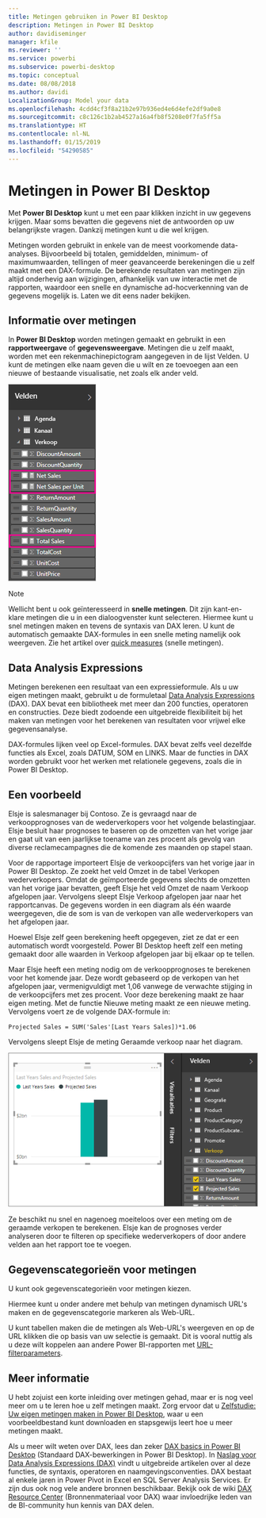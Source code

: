 ```yaml
---
title: Metingen gebruiken in Power BI Desktop
description: Metingen in Power BI Desktop
author: davidiseminger
manager: kfile
ms.reviewer: ''
ms.service: powerbi
ms.subservice: powerbi-desktop
ms.topic: conceptual
ms.date: 08/08/2018
ms.author: davidi
LocalizationGroup: Model your data
ms.openlocfilehash: 4cdd4cf3f8a21b2e97b936ed4e6d4efe2df9a0e8
ms.sourcegitcommit: c8c126c1b2ab4527a16a4fb8f5208e0f7fa5ff5a
ms.translationtype: HT
ms.contentlocale: nl-NL
ms.lasthandoff: 01/15/2019
ms.locfileid: "54290585"
---
```

# <a name="measures-in-power-bi-desktop"></a>Metingen in Power BI Desktop

Met **Power BI Desktop** kunt u met een paar klikken inzicht in uw gegevens krijgen. Maar soms bevatten die gegevens niet de antwoorden op uw belangrijkste vragen. Dankzij metingen kunt u die wel krijgen.

Metingen worden gebruikt in enkele van de meest voorkomende data-analyses. Bijvoorbeeld bij totalen, gemiddelden, minimum- of maximumwaarden, tellingen of meer geavanceerde berekeningen die u zelf maakt met een DAX-formule. De berekende resultaten van metingen zijn altijd onderhevig aan wijzigingen, afhankelijk van uw interactie met de rapporten, waardoor een snelle en dynamische ad-hocverkenning van de gegevens mogelijk is. Laten we dit eens nader bekijken.

## <a name="understanding-measures"></a>Informatie over metingen

In **Power BI Desktop** worden metingen gemaakt en gebruikt in een **rapportweergave** of **gegevensweergave**. Metingen die u zelf maakt, worden met een rekenmachinepictogram aangegeven in de lijst Velden. U kunt de metingen elke naam geven die u wilt en ze toevoegen aan een nieuwe of bestaande visualisatie, net zoals elk ander veld.

![](media/desktop-measures/measuresinpbid_measinfieldlist.png)

> [!NOTE]
> Wellicht bent u ook geïnteresseerd in **snelle metingen**. Dit zijn kant-en-klare metingen die u in een dialoogvenster kunt selecteren. Hiermee kunt u snel metingen maken en tevens de syntaxis van DAX leren. U kunt de automatisch gemaakte DAX-formules in een snelle meting namelijk ook weergeven. Zie het artikel over [quick measures](desktop-quick-measures.md) (snelle metingen).
> 
> 

## <a name="data-analysis-expressions"></a>Data Analysis Expressions

Metingen berekenen een resultaat van een expressieformule. Als u uw eigen metingen maakt, gebruikt u de formuletaal [Data Analysis Expressions](https://msdn.microsoft.com/library/gg413422.aspx) (DAX). DAX bevat een bibliotheek met meer dan 200 functies, operatoren en constructies. Deze biedt zodoende een uitgebreide flexibiliteit bij het maken van metingen voor het berekenen van resultaten voor vrijwel elke gegevensanalyse.

DAX-formules lijken veel op Excel-formules. DAX bevat zelfs veel dezelfde functies als Excel, zoals DATUM, SOM en LINKS. Maar de functies in DAX worden gebruikt voor het werken met relationele gegevens, zoals die in Power BI Desktop.

## <a name="lets-look-at-an-example"></a>Een voorbeeld
Elsje is salesmanager bij Contoso. Ze is gevraagd naar de verkoopprognoses van de wederverkopers voor het volgende belastingjaar. Elsje besluit haar prognoses te baseren op de omzetten van het vorige jaar en gaat uit van een jaarlijkse toename van zes procent als gevolg van diverse reclamecampagnes die de komende zes maanden op stapel staan.

Voor de rapportage importeert Elsje de verkoopcijfers van het vorige jaar in Power BI Desktop. Ze zoekt het veld Omzet in de tabel Verkopen wederverkopers. Omdat de geïmporteerde gegevens slechts de omzetten van het vorige jaar bevatten, geeft Elsje het veld Omzet de naam Verkoop afgelopen jaar. Vervolgens sleept Elsje Verkoop afgelopen jaar naar het rapportcanvas. De gegevens worden in een diagram als één waarde weergegeven, die de som is van de verkopen van alle wederverkopers van het afgelopen jaar.

Hoewel Elsje zelf geen berekening heeft opgegeven, ziet ze dat er een automatisch wordt voorgesteld. Power BI Desktop heeft zelf een meting gemaakt door alle waarden in Verkoop afgelopen jaar bij elkaar op te tellen.

Maar Elsje heeft een meting nodig om de verkoopprognoses te berekenen voor het komende jaar. Deze wordt gebaseerd op de verkopen van het afgelopen jaar, vermenigvuldigt met 1,06 vanwege de verwachte stijging in de verkoopcijfers met zes procent. Voor deze berekening maakt ze haar eigen meting. Met de functie Nieuwe meting maakt ze een nieuwe meting. Vervolgens voert ze de volgende DAX-formule in:

    Projected Sales = SUM('Sales'[Last Years Sales])*1.06

Vervolgens sleept Elsje de meting Geraamde verkoop naar het diagram.

![](media/desktop-measures/measuresinpbid_lastyearsales.png)

Ze beschikt nu snel en nagenoeg moeiteloos over een meting om de geraamde verkopen te berekenen. Elsje kan de prognoses verder analyseren door te filteren op specifieke wederverkopers of door andere velden aan het rapport toe te voegen.

## <a name="data-categories-for-measures"></a>Gegevenscategorieën voor metingen

U kunt ook gegevenscategorieën voor metingen kiezen. 

Hiermee kunt u onder andere met behulp van metingen dynamisch URL's maken en de gegevenscategorie markeren als Web-URL. 

U kunt tabellen maken die de metingen als Web-URL's weergeven en op de URL klikken die op basis van uw selectie is gemaakt. Dit is vooral nuttig als u deze wilt koppelen aan andere Power BI-rapporten met [URL-filterparameters](service-url-filters.md).

## <a name="learn-more"></a>Meer informatie
U hebt zojuist een korte inleiding over metingen gehad, maar er is nog veel meer om u te leren hoe u zelf metingen maakt. Zorg ervoor dat u [Zelfstudie: Uw eigen metingen maken in Power BI Desktop](desktop-tutorial-create-measures.md), waar u een voorbeeldbestand kunt downloaden en stapsgewijs leert hoe u meer metingen maakt.  

Als u meer wilt weten over DAX, lees dan zeker [DAX basics in Power BI Desktop](desktop-quickstart-learn-dax-basics.md) (Standaard DAX-bewerkingen in Power BI Desktop). In [Naslag voor Data Analysis Expressions (DAX)](https://msdn.microsoft.com/library/gg413422.aspx) vindt u uitgebreide artikelen over al deze functies, de syntaxis, operatoren en naamgevingsconventies. DAX bestaat al enkele jaren in Power Pivot in Excel en SQL Server Analysis Services. Er zijn dus ook nog vele andere bronnen beschikbaar. Bekijk ook de wiki [DAX Resource Center](http://social.technet.microsoft.com/wiki/contents/articles/1088.dax-resource-center.aspx) (Bronnenmateriaal voor DAX) waar invloedrijke leden van de BI-community hun kennis van DAX delen.



